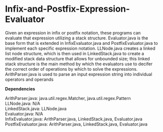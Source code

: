 # Infix-and-Postfix-Expression-Evaluator
Given an expression in infix or postfix notation, these programs can evaluate that expression utilizing a stack structure. Evaluator.java is the base form that is extended in InfixEvaluator.java and PostfixEvaluator.java to implement each specific expression notation. LLNode.java creates a linked list node structure, which is then used in LinkedStack.java to create a modified stack data structure that allows for unbounded size; this linked stack structure is the main method by which the evaluators use to decifer the correct order of operations by which to solve the expressions. ArithParser.java is used to parse an input expression string into individual operators and operands


**Dependencies**

ArithParser.java: java.util.regex.Matcher, java.util.regex.Pattern \
LLNode.java: N/A \
LinkedStack.java: LLNode.java \
Evaluator.java: N/A \
InfixEvaluator.java: ArithParser.java, LinkedStack.java, Evaluator.java \
PostfixEvaluator.java: ArithParser.java, LinkedStack.java, Evaluator.java


